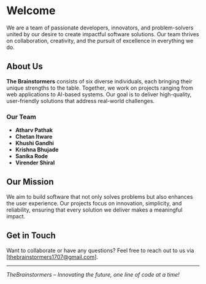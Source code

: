 # Welcome 

We are a team of passionate developers, innovators, and problem-solvers united by our desire to create impactful software solutions. Our team thrives on collaboration, creativity, and the pursuit of excellence in everything we do.

## About Us

**The Brainstormers** consists of six diverse individuals, each bringing their unique strengths to the table. Together, we work on projects ranging from web applications to AI-based systems. Our goal is to deliver high-quality, user-friendly solutions that address real-world challenges.

### Our Team

- **Atharv Pathak** 
- **Chetan Itware**
- **Khushi Gandhi**
- **Krishna Bhujade**
- **Sanika Rode**
- **Virender Shiral**


## Our Mission

We aim to build software that not only solves problems but also enhances the user experience. Our projects focus on innovation, simplicity, and reliability, ensuring that every solution we deliver makes a meaningful impact.


## Get in Touch

Want to collaborate or have any questions? Feel free to reach out to us via [thebrainstormers1707@gmail.com].


---
*TheBrainstormers – Innovating the future, one line of code at a time!*
